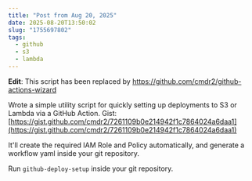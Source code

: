 ```yaml
---
title: "Post from Aug 20, 2025"
date: 2025-08-20T13:50:02
slug: "1755697802"
tags:
  - github
  - s3
  - lambda
---
```


**Edit**: This script has been replaced by https://github.com/cmdr2/github-actions-wizard

Wrote a simple utility script for quickly setting up deployments to S3 or Lambda via a GitHub Action. Gist: [https://gist.github.com/cmdr2/7261109b0e214942f1c7864024a6daa1](https://gist.github.com/cmdr2/7261109b0e214942f1c7864024a6daa1)

It'll create the required IAM Role and Policy automatically, and generate a workflow yaml inside your git repository.

Run `github-deploy-setup` inside your git repository.